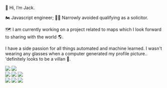 👋 Hi, I’m Jack.

🏍️ Javascript engineer; 🧑‍⚖️ Narrowly avoided qualifying as a solicitor.

🗺️ I am currently working on a project related to maps which I look forward to sharing with the world 🌎. 

I have a side passion for all things automated and machine learned. I wasn't wearing any glasses when a computer generated my profile picture.. 'definitely looks to be a villan 🦹.

<div align="left">
  <img src="https://img.shields.io/badge/react-61DAFB?style=for-the-badge&logo=react&logoColor=white">
  <img src="https://img.shields.io/badge/angular-DD0031.svg?style=for-the-badge&logo=angular&logoColor=white">
</div>
<div align="left">
  <img src="https://img.shields.io/badge/typescript-3178C6.svg?style=for-the-badge&logo=typescript&logoColor=white">
  <img src="https://img.shields.io/badge/node-339933.svg?style=for-the-badge&logo=node.js&logoColor=white">
  <img src="https://img.shields.io/badge/express-000000.svg?style=for-the-badge&logo=express&logoColor=white">
</div>
<div align="left">
  <img src="https://img.shields.io/badge/javascript-%23323330.svg?style=for-the-badge&logo=javascript&logoColor=%23F7DF1E">
  <img src="https://img.shields.io/badge/html5-%23E34F26.svg?style=for-the-badge&logo=html5&logoColor=white">
  <img src="https://img.shields.io/badge/css3-%231572B6.svg?style=for-the-badge&logo=css3&logoColor=white">
</div>


<!---
jacksbrand/jacksbrand is a ✨ special ✨ repository because its `README.md` (this file) appears on your GitHub profile.
You can click the Preview link to take a look at your changes.
--->
